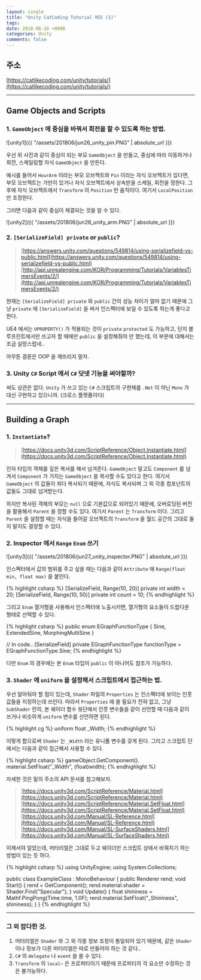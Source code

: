 ```yaml
---
layout: single
title: "Unity CatCoding Tutorial 메모 (1)"
tags: 
date: 2018-06-26 +0900
categories: Unity
comments: false
---
```

<script type="text/javascript"
    src="http://cdn.mathjax.org/mathjax/latest/MathJax.js?config=TeX-AMS-MML_HTMLorMML">
</script>

## 주소

[https://catlikecoding.com/unity/tutorials/](https://catlikecoding.com/unity/tutorials/)

---

## Game Objects and Scripts

### 1. `GameObject` 에 중심을 바꿔서 회전을 할 수 있도록 하는 방법.

![unity1]({{ "/assets/201806/jun26_unity_pin.PNG" | absolute_url }})

우선 위 사진과 같이 중심이 되는 부모 `GameObject` 을 만들고, 중심에 따라 이동하거나 회전, 스케일링할 자식 `GameObject` 을 만든다.

예시를 들어서 `HourArm` 이라는 부모 오브젝트와 `Pin` 이라는 자식 오브젝트가 있다면, 부모 오브젝트는 가만히 있거나 자식 오브젝트에서 상속받을 스케일, 회전을 정한다. 그 후에 자식 오브젝트에서 `Transform` 의 `Position` 만 움직이다. 여기서 `LocalPosition` 만 조정한다. 

그러면 다음과 같이 중심이 체결되는 것을 알 수 있다.

![unity2]({{ "/assets/201806/jun26_unity_arm.PNG" | absolute_url }})

### 2. `[SerializeField] private` or `public`?

> [https://answers.unity.com/questions/549814/using-serializefield-vs-public.html](https://answers.unity.com/questions/549814/using-serializefield-vs-public.html)
  [http://api.unrealengine.com/KOR/Programming/Tutorials/VariablesTimersEvents/2/](http://api.unrealengine.com/KOR/Programming/Tutorials/VariablesTimersEvents/2/)
  
현재는 `[SerializeField] private` 와 `public` 간의 성능 차이가 얼마 없기 때문에 그냥 `private` 에 `[SerializeField]` 을 써서 인스펙터에 보일 수 있도록 하는게 좋다고 한다.

UE4 에서는 `UPROPERTY()` 가 적용되는 것이 `private` `protected` 도 가능하고, 단지 블루프린트에서만 쓰고자 할 때에만 `public` 을 설정해줘야 만 했는데, 이 부분에 대해서는 조금 실망스럽네..

아무튼 결론은 OOP 을 깨뜨리지 말자.

### 3. Unity `C#` Script 에서 `C#` 닷넷 기능을 써야할까?

써도 상관은 없다.
`Unity` 가 쓰고 있는 `C#` 스크립트의 구현체를 `.Net` 이 아닌 `Mono` 가 대신 구현하고 있으니까. (크로스 플랫폼이다)

---

## Building a Graph 

### 1. `Instantiate`?

> [https://docs.unity3d.com/ScriptReference/Object.Instantiate.html](https://docs.unity3d.com/ScriptReference/Object.Instantiate.html)

인자 타입의 객체를 깊은 복사를 해서 넘겨준다. `GameObject` 말고도 `Component` 를 넘겨서 `Component` 가 가지는 `GameObject` 을 복사할 수도 있다고 한다. 여기서 `GameObject` 의 값들이 죄다 복사되기 때문에, 자식도 복사되며 그 외 각종 컴포넌트의 값들도 그대로 넘겨받는다.

하지만 복사된 객체의 부모는 `null` 으로 기본값으로 되어있기 때문에, 오버로딩된 버전을 활용해서 `Parent` 을 정할 수도 있다. 여기서 `Parent` 는 `Transform` 이다. 그리고 `Parent` 을 설정할 때는 자식을 들어갈 오브젝트의 `Transform` 을 월드 공간의 그대로 둘지 말지도 결정할 수 있다.

### 2. Inspector 에서 `Range` `Enum` 쓰기

![unity3]({{ "/assets/201806/jun27_unity_inspector.PNG" | absolute_url }})

인스펙터에서 값의 범위를 주고 싶을 때는 다음과 같이 `Attribute` 에 `Range(float min, float max)` 을 붙인다.

{% highlight csharp %}
[SerializeField, Range(10, 20)] private int width = 20;
[SerializeField, Range(10, 50)] private int count = 10;
{% endhighlight %}

그리고 `Enum` 열거형을 사용해서 인스펙터에 노출시키면, 열거형의 요소들이 드랍다운 형태로 선택할 수 있다.

{% highlight csharp %}
public enum EGraphFunctionType
{
    Sine,
    ExtendedSine,
    MorphingMultiSine
}

// In code..
[SerializeField]
private EGraphFunctionType functionType = EGraphFunctionType.Sine;
{% endhighlight %}

다만 `Enum` 의 경우에는 본 `Enum` 타입이 `public` 이 아니어도 참조가 가능하다.

### 3. `Shader` 에 `uniform` 을 설정해서 스크립트에서 접근하는 법.

우선 알아둬야 할 점이 있는데, `Shader` 파일의 `Properties` 는 인스펙터에 보이는 인풋 값들을 지정하는데 쓰인다. 따라서 `Properties` 에 쓸 필요가 전혀 없고, 그냥 `SubShader` 란의, 본 쉐이더 함수 윗단에서 인풋 변수들을 같이 선언할 때 다음과 같이 쓰거나 비슷하게 `uniform` 변수를 선언하면 된다.

{% highlight cg %}
uniform float _Width;
{% endhighlight %}

이렇게 함으로써 `Shader` 는 `_Width` 라는 유니폼 변수를 갖게 된다. 그리고 스크립트 단에서는 다음과 같이 접근해서 사용할 수 있다.

{% highlight csharp %}
gameObject.GetComponent<MeshRenderer>().
    material.SetFloat("_Width", (float)width);
{% endhighlight %}

자세한 것은 밑의 주소의 API 문서를 참고해보자.

> [https://docs.unity3d.com/ScriptReference/Material.html](https://docs.unity3d.com/ScriptReference/Material.html)
  [https://docs.unity3d.com/ScriptReference/Material.SetFloat.html](https://docs.unity3d.com/ScriptReference/Material.SetFloat.html)
  [https://docs.unity3d.com/Manual/SL-Reference.html](https://docs.unity3d.com/Manual/SL-Reference.html)
  [https://docs.unity3d.com/Manual/SL-SurfaceShaders.html](https://docs.unity3d.com/Manual/SL-SurfaceShaders.html)

이제서야 알았는데, 머터리얼은 그대로 두고 쉐이더만 스크립트 상에서 바꿔치기 하는 방법이 있는 듯 하다.

{% highlight csharp %}
using UnityEngine;
using System.Collections;

public class ExampleClass : MonoBehaviour {
    public Renderer rend;
    void Start() {
        rend = GetComponent<Renderer>();
        rend.material.shader = Shader.Find("Specular");
    }
    void Update() {
        float shininess = Mathf.PingPong(Time.time, 1.0F);
        rend.material.SetFloat("_Shininess", shininess);
    }
}
{% endhighlight %}

---

### 그 외 잡다한 것.

1. 머터리얼은 `Shader` 와 그 외 각종 정보 조정이 통일되어 있기 때문에, 같은 `Shader` 이나 정보가 다른 머터리얼은 따로 만들어야 하는 것 같다..
2. `C#` 의 `delegate` 나 `event` 을 쓸 수 있다.
3. `Transform` 의 `local~` 은 프로퍼티이기 때문에 프로퍼티의 각 요소만 수정하는 것은  불가능하다.
